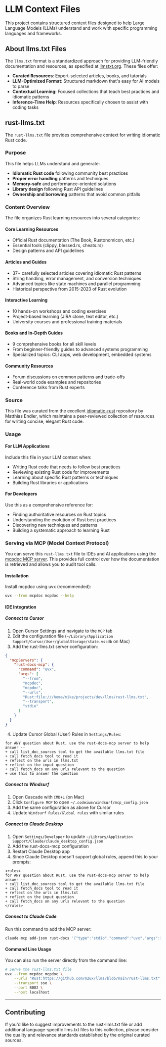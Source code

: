 # LLM Context Files

This project contains structured context files designed to help Large Language Models (LLMs) understand and work with specific programming languages and frameworks.

## About llms.txt Files

The `llms.txt` format is a standardized approach for providing LLM-friendly documentation and resources, as specified at [llmstxt.org](https://llmstxt.org/). These files offer:

- **Curated Resources**: Expert-selected articles, books, and tutorials
- **LLM-Optimized Format**: Structured markdown that's easy for AI models to parse
- **Contextual Learning**: Focused collections that teach best practices and idiomatic patterns
- **Inference-Time Help**: Resources specifically chosen to assist with coding tasks

## rust-llms.txt

The `rust-llms.txt` file provides comprehensive context for writing idiomatic Rust code.

### Purpose

This file helps LLMs understand and generate:
- **Idiomatic Rust code** following community best practices
- **Proper error handling** patterns and techniques
- **Memory-safe** and performance-oriented solutions
- **Library design** following Rust API guidelines
- **Ownership and borrowing** patterns that avoid common pitfalls

### Content Overview

The file organizes Rust learning resources into several categories:

#### Core Learning Resources
- Official Rust documentation (The Book, Rustonomicon, etc.)
- Essential tools (clippy, blessed.rs, cheats.rs)
- Design patterns and API guidelines

#### Articles and Guides
- 37+ carefully selected articles covering idiomatic Rust patterns
- String handling, error management, and conversion techniques
- Advanced topics like state machines and parallel programming
- Historical perspective from 2015-2023 of Rust evolution

#### Interactive Learning
- 10 hands-on workshops and coding exercises
- Project-based learning (JIRA clone, text editor, etc.)
- University courses and professional training materials

#### Books and In-Depth Guides
- 9 comprehensive books for all skill levels
- From beginner-friendly guides to advanced systems programming
- Specialized topics: CLI apps, web development, embedded systems

#### Community Resources
- Forum discussions on common patterns and trade-offs
- Real-world code examples and repositories
- Conference talks from Rust experts

### Source

This file was curated from the excellent [idiomatic-rust](https://github.com/mre/idiomatic-rust) repository by Matthias Endler, which maintains a peer-reviewed collection of resources for writing concise, elegant Rust code.

### Usage

#### For LLM Applications
Include this file in your LLM context when:
- Writing Rust code that needs to follow best practices
- Reviewing existing Rust code for improvements
- Learning about specific Rust patterns or techniques
- Building Rust libraries or applications

#### For Developers
Use this as a comprehensive reference for:
- Finding authoritative resources on Rust topics
- Understanding the evolution of Rust best practices
- Discovering new techniques and patterns
- Building a systematic approach to learning Rust

### Serving via MCP (Model Context Protocol)

You can serve this `rust-llms.txt` file to IDEs and AI applications using the [mcpdoc MCP server](https://github.com/langchain-ai/mcpdoc). This provides full control over how the documentation is retrieved and allows you to audit tool calls.

#### Installation

Install mcpdoc using uvx (recommended):

```bash
uvx --from mcpdoc mcpdoc --help
```
#### IDE Integration

##### Connect to Cursor

1. Open Cursor Settings and navigate to the `MCP` tab
2. Edit the configuration file (`~/Library/Application Support/Cursor/User/globalStorage/state.vscdb` on Mac)
3. Add the rust-llms.txt server configuration:

```json
{
  "mcpServers": {
    "rust-docs-mcp": {
      "command": "uvx",
      "args": [
        "--from",
        "mcpdoc",
        "mcpdoc",
        "--urls",
        "Rust:file:///home/mike/projects/dev/llms/rust-llms.txt",
        "--transport",
        "stdio"
      ]
    }
  }
}
```

4. Update Cursor Global (User) Rules in `Settings/Rules`:

```
for ANY question about Rust, use the rust-docs-mcp server to help answer --
+ call list_doc_sources tool to get the available llms.txt file
+ call fetch_docs tool to read it
+ reflect on the urls in llms.txt
+ reflect on the input question
+ call fetch_docs on any urls relevant to the question
+ use this to answer the question
```

##### Connect to Windsurf

1. Open Cascade with `CMD+L` (on Mac)
2. Click `Configure MCP` to open `~/.codeium/windsurf/mcp_config.json`
3. Add the same configuration as above for Cursor
4. Update `Windsurf Rules/Global rules` with similar rules

##### Connect to Claude Desktop

1. Open `Settings/Developer` to update `~/Library/Application Support/Claude/claude_desktop_config.json`
2. Add the rust-docs-mcp configuration
3. Restart Claude Desktop app
4. Since Claude Desktop doesn't support global rules, append this to your prompts:

```
<rules>
for ANY question about Rust, use the rust-docs-mcp server to help answer --
+ call list_doc_sources tool to get the available llms.txt file
+ call fetch_docs tool to read it
+ reflect on the urls in llms.txt
+ reflect on the input question
+ call fetch_docs on any urls relevant to the question
</rules>
```

##### Connect to Claude Code

Run this command to add the MCP server:

```bash
claude mcp add-json rust-docs '{"type":"stdio","command":"uvx","args":["--from", "mcpdoc", "mcpdoc", "--urls", "Rust:file:///home/mike/projects/dev/llms/rust-llms.txt"]}' -s local
```

#### Command Line Usage

You can also run the server directly from the command line:

```bash
# Serve the rust-llms.txt file
uvx --from mcpdoc mcpdoc \
    --urls "Rust:https://github.com/m2ux/llms/blob/main/rust-llms.txt" \
    --transport sse \
    --port 8082 \
    --host localhost
```

---

## Contributing

If you'd like to suggest improvements to the rust-llms.txt file or add additional language-specific llms.txt files to this collection, please consider the quality and relevance standards established by the original curated sources.
